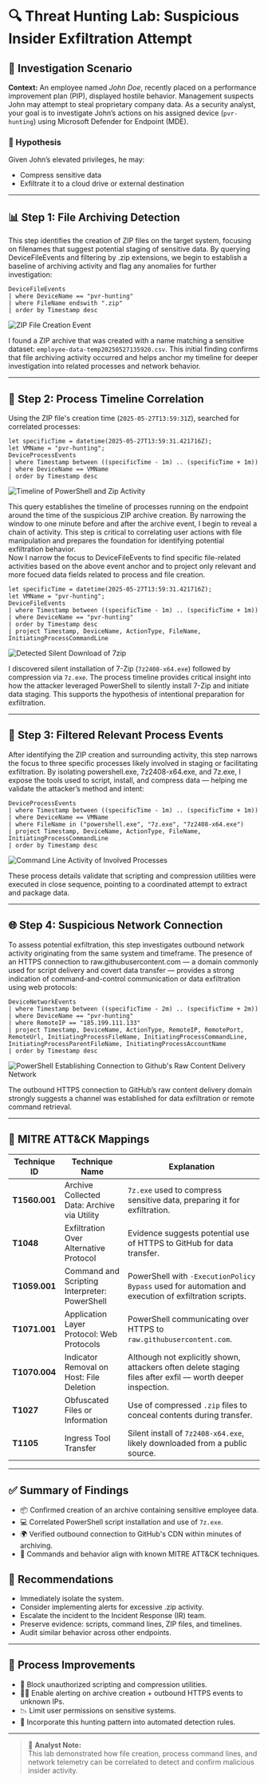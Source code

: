 # 🔍 Threat Hunting Lab: Suspicious Insider Exfiltration Attempt

## 🧭 Investigation Scenario
**Context:** An employee named *John Doe*, recently placed on a performance improvement plan (PIP), displayed hostile behavior. Management suspects John may attempt to steal proprietary company data. As a security analyst, your goal is to investigate John’s actions on his assigned device (`pvr-hunting`) using Microsoft Defender for Endpoint (MDE).

### 🎯 Hypothesis
Given John’s elevated privileges, he may:
- Compress sensitive data
- Exfiltrate it to a cloud drive or external destination

---

## 📊 Step 1: File Archiving Detection
This step identifies the creation of ZIP files on the target system, focusing on filenames that suggest potential staging of sensitive data. By querying DeviceFileEvents and filtering by .zip extensions, we begin to establish a baseline of archiving activity and flag any anomalies for further investigation:

```kql
DeviceFileEvents
| where DeviceName == "pvr-hunting"
| where FileName endswith ".zip"
| order by Timestamp desc 
```

![ZIP File Creation Event](images/zipDeviceFileEvents1.png)

I found a ZIP archive that was created with a name matching a sensitive dataset: `employee-data-temp20250527135920.csv`. This initial finding confirms that file archiving activity occurred and helps anchor my timeline for deeper investigation into related processes and network behavior.

---

## 🧮 Step 2: Process Timeline Correlation
Using the ZIP file's creation time (`2025-05-27T13:59:31Z`), searched for correlated processes:

```kql
let specificTime = datetime(2025-05-27T13:59:31.421716Z);
let VMName = "pvr-hunting";
DeviceProcessEvents
| where Timestamp between ((specificTime - 1m) .. (specificTime + 1m))
| where DeviceName == VMName
| order by Timestamp desc
```

![Timeline of PowerShell and Zip Activity](images/ProcessCorrelation2.png)

This query establishes the timeline of processes running on the endpoint around the time of the suspicious ZIP archive creation. By narrowing the window to one minute before and after the archive event, I begin to reveal a chain of activity. This step is critical to correlating user actions with file manipulation and prepares the foundation for identifying potential exfiltration behavior.
<br>
Now I narrow the focus to DeviceFileEvents to find specific file-related activities based on the above event anchor and to project only relevant and more focued data fields related to process and file creation.

```kql
let specificTime = datetime(2025-05-27T13:59:31.421716Z);
let VMName = "pvr-hunting";
DeviceFileEvents
| where Timestamp between ((specificTime - 1m) .. (specificTime + 1m))
| where DeviceName == "pvr-hunting"
| order by Timestamp desc
| project Timestamp, DeviceName, ActionType, FileName, InitiatingProcessCommandLine
```
![Detected Silent Download of 7zip](images/SilentDownload.png)

I discovered silent installation of 7-Zip (`7z2408-x64.exe`) followed by compression via `7z.exe`. The process timeline provides critical insight into how the attacker leveraged PowerShell to silently install 7-Zip and initiate data staging. This supports the hypothesis of intentional preparation for exfiltration.

---

## 🎯 Step 3: Filtered Relevant Process Events
After identifying the ZIP creation and surrounding activity, this step narrows the focus to three specific processes likely involved in staging or facilitating exfiltration. By isolating powershell.exe, 7z2408-x64.exe, and 7z.exe, I expose the tools used to script, install, and compress data — helping me validate the attacker’s method and intent:

```kql
DeviceProcessEvents
| where Timestamp between ((specificTime - 1m) .. (specificTime + 1m))
| where DeviceName == VMName
| where FileName in ("powershell.exe", "7z.exe", "7z2408-x64.exe")
| project Timestamp, DeviceName, ActionType, FileName, InitiatingProcessCommandLine
| order by Timestamp desc
```

![Command Line Activity of Involved Processes](images/ProcessesIsolated3.png)

These process details validate that scripting and compression utilities were executed in close sequence, pointing to a coordinated attempt to extract and package data.

---

## 🌐 Step 4: Suspicious Network Connection
To assess potential exfiltration, this step investigates outbound network activity originating from the same system and timeframe. The presence of an HTTPS connection to raw.githubusercontent.com — a domain commonly used for script delivery and covert data transfer — provides a strong indication of command-and-control communication or data exfiltration using web protocols:

```kql
DeviceNetworkEvents
| where Timestamp between ((specificTime - 2m) .. (specificTime + 2m))
| where DeviceName == "pvr-hunting"
| where RemoteIP == "185.199.111.133"
| project Timestamp, DeviceName, ActionType, RemoteIP, RemotePort, RemoteUrl, InitiatingProcessFileName, InitiatingProcessCommandLine, InitiatingProcessParentFileName, InitiatingProcessAccountName
| order by Timestamp desc
```

![PowerShell Establishing Connection to Github's Raw Content Delivery Network](images/PossibleDataExfil4.png)

The outbound HTTPS connection to GitHub’s raw content delivery domain strongly suggests a channel was established for data exfiltration or remote command retrieval.

---

## 🧠 MITRE ATT&CK Mappings

| Technique ID | Technique Name | Explanation |
|--------------|----------------|-------------|
| **T1560.001** | Archive Collected Data: Archive via Utility | `7z.exe` used to compress sensitive data, preparing it for exfiltration. |
| **T1048** | Exfiltration Over Alternative Protocol | Evidence suggests potential use of HTTPS to GitHub for data transfer. |
| **T1059.001** | Command and Scripting Interpreter: PowerShell | PowerShell with `-ExecutionPolicy Bypass` used for automation and execution of exfiltration scripts. |
| **T1071.001** | Application Layer Protocol: Web Protocols | PowerShell communicating over HTTPS to `raw.githubusercontent.com`. |
| **T1070.004** | Indicator Removal on Host: File Deletion | Although not explicitly shown, attackers often delete staging files after exfil — worth deeper inspection. |
| **T1027** | Obfuscated Files or Information | Use of compressed `.zip` files to conceal contents during transfer. |
| **T1105** | Ingress Tool Transfer | Silent install of `7z2408-x64.exe`, likely downloaded from a public source. |

---

## ✅ Summary of Findings
- 📦 Confirmed creation of an archive containing sensitive employee data.
- 💻 Correlated PowerShell script installation and use of `7z.exe`.
- 🌍 Verified outbound connection to GitHub's CDN within minutes of archiving.
- 🧾 Commands and behavior align with known MITRE ATT&CK techniques.

## 🔧 Recommendations
- Immediately isolate the system.
- Consider implementing alerts for excessive .zip activity.
- Escalate the incident to the Incident Response (IR) team.
- Preserve evidence: scripts, command lines, ZIP files, and timelines.
- Audit similar behavior across other endpoints.

---

## 🔁 Process Improvements
- 🚫 Block unauthorized scripting and compression utilities.
- 🕵️‍♂️ Enable alerting on archive creation + outbound HTTPS events to unknown IPs.
- 📉 Limit user permissions on sensitive systems.
- 🔄 Incorporate this hunting pattern into automated detection rules.

---

> 👤 **Analyst Note:**  
> This lab demonstrated how file creation, process command lines, and network telemetry can be correlated to detect and confirm malicious insider activity.
